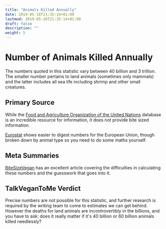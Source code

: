 ```yaml
---
title: "Animals Killed Annually"
date: 2019-05-16T21:35:14+01:00
lastmod: 2019-05-16T21:35:14+01:00
draft: false
description: ""
weight: 5
---
```


# Number of Animals Killed Annually

The numbers quoted in this statistic vary between 40 billion and 3 trillion.  
The smaller number pertains to land animals (sometimes only mammals) and the latter includes all sea life including shrimp and other small creatures.

## Primary Source

While the [Food and Agriculture Organization of the United Nations](http://www.fao.org/faostat/en/#data/QL) database is an incredible resource for information, it does not provide bite sized information.

[Eurostat](http://appsso.eurostat.ec.europa.eu/nui/show.do?dataset=apro_mt_pann&lang=en) shows easier to digest numbers for the European Union, though broken down by animal type so you need to do some maths yourself.

## Meta Summaries

[BiteSizeVegan](http://www.bitesizevegan.org/bite-size-vegan-nuggets/qa/quantifying-suffering-cruelty-by-the-numbers/) has an excellent article covering the difficulties in calculating these numbers and the guesswork that goes into it.

## TalkVeganToMe Verdict

Precise numbers are not possible for this statistic, and further research is required by the writing team to come to estimates we can get behind. However the deaths for land animals are incontrovertibly in the billions, and you have to ask: does it really matter if it's 40 billion or 60 billion animals killed needlessly?
